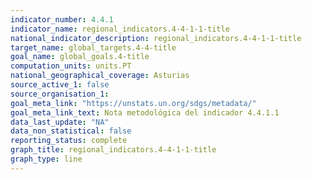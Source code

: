 ```yaml
---
indicator_number: 4.4.1
indicator_name: regional_indicators.4-4-1-1-title
national_indicator_description: regional_indicators.4-4-1-1-title
target_name: global_targets.4-4-title
goal_name: global_goals.4-title
computation_units: units.PT
national_geographical_coverage: Asturias
source_active_1: false
source_organisation_1:  
goal_meta_link: "https://unstats.un.org/sdgs/metadata/"
goal_meta_link_text: Nota metodológica del indicador 4.4.1.1
data_last_update: "NA"
data_non_statistical: false
reporting_status: complete
graph_title: regional_indicators.4-4-1-1-title
graph_type: line
---
```


